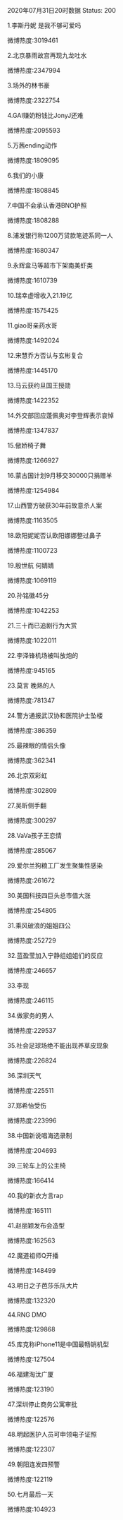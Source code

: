 2020年07月31日20时数据
Status: 200

1.李斯丹妮 是我不够可爱吗

微博热度:3019461

2.北京暴雨故宫再现九龙吐水

微博热度:2347994

3.场外的林书豪

微博热度:2322754

4.GAI赚奶粉钱比JonyJ还难

微博热度:2095593

5.万茜ending动作

微博热度:1809095

6.我们的小康

微博热度:1808845

7.中国不会承认香港BNO护照

微博热度:1808288

8.浦发银行称1200万贷款笔迹系同一人

微博热度:1680347

9.永辉盒马等超市下架南美虾类

微博热度:1610739

10.瑞幸虚增收入21.19亿

微博热度:1575425

11.giao哥亲药水哥

微博热度:1492024

12.宋慧乔方否认与玄彬复合

微博热度:1445170

13.马云获约旦国王授勋

微博热度:1422352

14.外交部回应蓬佩奥对李登辉表示哀悼

微博热度:1347837

15.傲娇椅子舞

微博热度:1266927

16.蒙古国计划9月移交30000只捐赠羊

微博热度:1254984

17.山西警方破获30年前故意杀人案

微博热度:1163505

18.欧阳妮妮否认欧阳娜娜整过鼻子

微博热度:1100723

19.殷世航 何婧婧

微博热度:1069119

20.孙铭徽45分

微博热度:1042253

21.三十而已追剧行为大赏

微博热度:1022011

22.李泽锋机场被叫放炮的

微博热度:945165

23.莫言 晚熟的人

微博热度:781347

24.警方通报武汉协和医院护士坠楼

微博热度:386359

25.最辣眼的情侣头像

微博热度:362341

26.北京双彩虹

微博热度:302809

27.吴昕侧手翻

微博热度:300297

28.VaVa孩子王恋情

微博热度:285067

29.爱尔兰狗粮工厂发生聚集性感染

微博热度:261672

30.美国科技四巨头总市值大涨

微博热度:254805

31.乘风破浪的姐姐四公

微博热度:252729

32.蓝盈莹加入宁静组姐姐们的反应

微博热度:246657

33.李现

微博热度:246115

34.做家务的男人

微博热度:229537

35.社会足球场绝不能出现养草皮现象

微博热度:226824

36.深圳天气

微博热度:225511

37.郑希怡受伤

微博热度:223996

38.中国新说唱海选录制

微博热度:204693

39.三轮车上的公主椅

微博热度:166414

40.我的新衣方言rap

微博热度:165111

41.赵丽颖发布会造型

微博热度:162563

42.魔道祖师Q开播

微博热度:148499

43.明日之子芭莎乐队大片

微博热度:132320

44.RNG DMO

微博热度:129868

45.库克称iPhone11是中国最畅销机型

微博热度:127504

46.福建淘汰广厦

微博热度:123190

47.深圳停止商务公寓审批

微博热度:122576

48.明起医护人员可申领电子证照

微博热度:122307

49.朝阳连发四预警

微博热度:122119

50.七月最后一天

微博热度:104923

